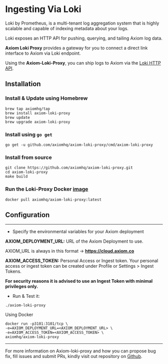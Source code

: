 <div class="axi-header">
  <h1>Ingesting Via Loki</h1>
</div>

Loki by Prometheus, is a multi-tenant log aggregation system that is highly scalable and capable of indexing metadata about your logs.

Loki exposes an HTTP API for pushing, querying, and tailing Axiom log data.

**Axiom Loki Proxy** provides a gateway for you to connect a direct link interface to Axiom via Loki endpoint. 

Using the **Axiom-Loki-Proxy**, you can ship logs to Axiom via the [Loki HTTP API](https://grafana.com/docs/loki/latest/api/#post-lokiapiv1push). 

## Installation

### Install & Update using Homebrew

```shell
brew tap axiomhq/tap
brew install axiom-loki-proxy
brew update
brew upgrade axiom-loki-proxy
```

### Install using `go get`

```shell
go get -u github.com/axiomhq/axiom-loki-proxy/cmd/axiom-loki-proxy
```

### Install from source

```shell
git clone https://github.com/axiomhq/axiom-loki-proxy.git
cd axiom-loki-proxy
make build
```

### Run the Loki-Proxy Docker [image](https://hub.docker.com/r/axiomhq/axiom-loki-proxy)

```shell
docker pull axiomhq/axiom-loki-proxy:latest
```

## Configuration

---

- Specify the environmental variables for your Axiom deployment

**AXIOM_DEPLOYMENT_URL:** URL of the Axiom Deployment to use. 

AXIOM_URL is always in this format -> **https://cloud.axiom.co**

**AXIOM_ACCESS_TOKEN:** Personal Access or Ingest token. Your personal access or ingest token can be created under Profile or Settings > Ingest Tokens.

**For security reasons it is advised to use an Ingest Token with minimal privileges only.**

- Run & Test it:

```shell
./axiom-loki-proxy
```

Using Docker

```
docker run -p3101:3101/tcp \
-e=AXIOM_DEPLOYMENT_URL=<AXIOM_DEPLOYMENT_URL> \
-e=AXIOM_ACCESS_TOKEN=<AXIOM_ACCESS_TOKEN> \
axiomhq/axiom-loki-proxy
```

---

For more information on Axiom-loki-proxy and how you can propose bug fix, fill issues and submit PRs, kindly visit out repository on [Github](https://github.com/axiomhq/axiom-loki-proxy).
